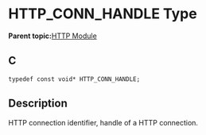 # HTTP\_CONN\_HANDLE Type

**Parent topic:**[HTTP Module](GUID-25A4CF50-2F8F-47E7-A90C-ABFA52814459.md)

## C

```
typedef const void* HTTP_CONN_HANDLE;
```

## Description

HTTP connection identifier, handle of a HTTP connection.

